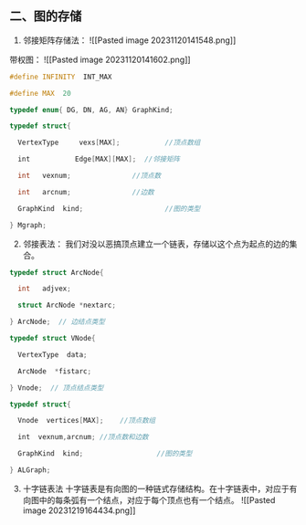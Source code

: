 ## 二、图的存储
1. 邻接矩阵存储法：
![[Pasted image 20231120141548.png]]

带权图：
![[Pasted image 20231120141602.png]]
```cpp
#define INFINITY  INT_MAX

#define MAX  20

typedef enum{ DG, DN, AG, AN} GraphKind;

typedef struct{

  VertexType     vexs[MAX];           //顶点数组

  int           Edge[MAX][MAX];  //邻接矩阵

  int   vexnum;               //顶点数

  int   arcnum;               //边数

  GraphKind  kind;                    //图的类型

} Mgraph;
```
2. 邻接表法：
我们对没以恶搞顶点建立一个链表，存储以这个点为起点的边的集合。
```cpp
typedef struct ArcNode{

  int   adjvex;

  struct ArcNode *nextarc;

} ArcNode;  // 边结点类型

typedef struct VNode{

  VertexType  data;

  ArcNode  *fistarc;

} Vnode;  // 顶点结点类型

typedef struct{

  Vnode  vertices[MAX];    //顶点数组

  int  vexnum,arcnum; //顶点数和边数

  GraphKind  kind;                  //图的类型

} ALGraph;
```

3. 十字链表法
十字链表是有向图的一种链式存储结构。在十字链表中，对应于有向图中的每条弧有一个结点，对应于每个顶点也有一个结点。
![[Pasted image 20231219164434.png]]